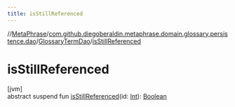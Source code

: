 ```yaml
---
title: isStillReferenced
---
```

//[MetaPhrase](../../../index.html)/[com.github.diegoberaldin.metaphrase.domain.glossary.persistence.dao](../index.html)/[GlossaryTermDao](index.html)/[isStillReferenced](is-still-referenced.html)



# isStillReferenced



[jvm]\
abstract suspend fun [isStillReferenced](is-still-referenced.html)(id: [Int](https://kotlinlang.org/api/latest/jvm/stdlib/kotlin/-int/index.html)): [Boolean](https://kotlinlang.org/api/latest/jvm/stdlib/kotlin/-boolean/index.html)




